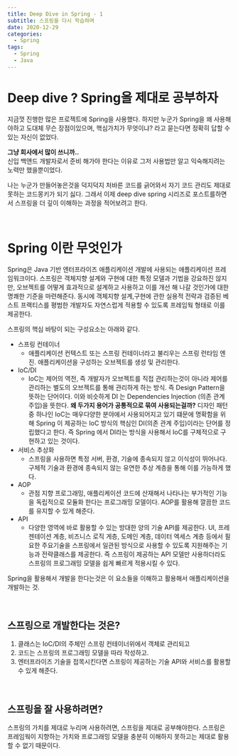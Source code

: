 ```yaml
---
title: Deep Dive in Spring - 1
subtitle: 스프링을 다시 학습하며
date: 2020-12-29
categories:
  - Spring
tags:
  - Spring
  - Java
---
```


# Deep dive ? Spring을 제대로 공부하자  
지금껏 진행한 많은 프로젝트에 Spring을 사용했다. 하지만 누군가 Spring을 왜 사용해야하고 도대체 무슨 장점이있으며, 핵심가치가 무엇이냐? 라고 묻는다면 정확히 답할 수 있는 자신이 없었다.   

**그냥 회사에서 많이 쓰니까..**  
신입 백앤드 개발자로서 준비 해가야 한다는 이유로 그저 사용법만 알고 익숙해지려는 노력만 했을뿐이었다.

나는 누군가 만들어놓은것을 덕지덕지 처바른 코드를 긁어와서 자기 코드 관리도 제대로 못하는 코드몽키가 되기 싫다. 그래서 이제 deep dive spring 시리즈로 포스트를하면서 스프링을 더 깊이 이해하는 과정을 적어보려고 한다.
  
<br/>
  


# Spring 이란 무엇인가
Spring은 Java 기반 엔터프라이즈 애플리케이션 개발에 사용되는 애플리케이션 프레임워크이다. 스프링은 객체지향 설계와 구현에 대한 특정 모델과 기법을 강요하진 않지만, 오브젝트를 어떻게 효과적으로 설계하고 사용하고 이를 개선 해 나갈 것인가에 대한 명쾌한 기준을 마련해준다. 동시에 객체지향 설계,구현에 관한 실용적 전략과 검증된 베스트 프랙티스를 평범한 개발자도 자연스럽게 적용할 수 있도록 프레임웍 형태로 이를 제공한다.


스프링의 핵심 바탕이 되는 구성요소는 아래와 같다.

- 스프링 컨테이너  
    - 애플리케이션 컨텍스트 또는 스프링 컨테이너라고 불리우는 스프링 런타임 엔진. 애플리케이션을 구성하는 오브젝트를 생성 및 관리한다.  
- IoC/DI
    - IoC는 제어의 역전, 즉 개발자가 오브젝트를 직접 관리하는것이 아니라 제어를 관리하는 별도의 오브젝트를 통해 관리하게 하는 방식. 즉 Design Pattern을 뜻하는 단어이다. 이와 비슷하게 DI 는 Dependencies Injection (의존 관계 주입)을 뜻한다. **왜 두가지 용어가 공통적으로 묶여 사용되는걸까?** 디자인 패턴중 하나인 IoC는 매우다양한 분야에서 사용되어지고 있기 떄문에 명확함을 위해  Spring 이 제공하는 IoC 방식의 핵심인 DI(의존 관계 주입)이라는 단어를 정립했다고 한다. 즉 Spring 에서 DI라는 방식을 사용해서 IoC를 구체적으로 구현하고 있는 것이다.
- 서비스 추상화
    - 스프링을 사용하면 특정 서버, 환경, 기술에 종속되지 않고 이식성이 뛰어나다. 구체적 기술과 환경에 종속되지 않는 유연한 추상 계층을 통해 이를 가능하게 했다.
- AOP
    - 관점 지향 프로그래밍, 애플리케이션 코드에 산재해서 나타나는 부가적인 기능을 독립적으로 모듈화 한다는 프로그래밍 모델이다. AOP를 활용해 깔끔한 코드를 유지할 수 있게 해준다.
- API
    - 다양한 영역에 바로 활용할 수 있는 방대한 양의 기술 API를 제공한다. UI, 프레젠테이션 계층, 비즈니스 로직 게층, 도메인 계층, 데이터 엑세스 계층 등에서 필요한 주요기술을 스프링에서 일관된 방식으로 사용할 수 있도록 지원해주는 기능과 전략클래스를 제공한다. 즉 스프링이 제공하는 API 모델만 사용하더라도 스프링의 프로그래밍 모델을 쉽게 빠르게 적용시킬 수 있다.


Spring을 활용해서 개발을 한다는것은 이 요소들을 이해하고 활용해서 애플리케이션을 개발하는 것.  
  
<br/>  


## 스프링으로 개발한다는 것은?  
1. 클래스는 IoC/DI의 주체인 스프링 컨테이너위에서 객체로 관리되고    
2. 코드는 스프링의 프로그래밍 모델을 따라 작성하고.   
3. 엔터프라이즈 기술을 접목시킨다면 스프링이 제공하는 기술 API와 서비스를 활용할 수 있게 해준다.    
  
<br/>  
  
## 스프링을 잘 사용하려면?  
스프링의 가치를 제대로 누리며 사용하려면, 스프링을 제대로 공부해야한다. 스프링은 프레임웍이 지향하는 가치와 프로그래밍 모델을 충분히 이해하지 못하고는 제대로 활용할 수 없기 때문이다. 



